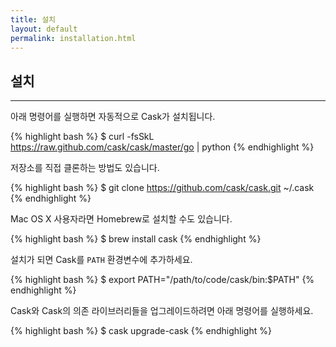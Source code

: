 ```yaml
---
title: 설치
layout: default
permalink: installation.html
---
```


## 설치

---

아래 명령어를 실행하면 자동적으로 Cask가 설치됩니다.

{% highlight bash %}
$ curl -fsSkL https://raw.github.com/cask/cask/master/go | python
{% endhighlight %}

저장소를 직접 클론하는 방법도 있습니다.

{% highlight bash %}
$ git clone https://github.com/cask/cask.git ~/.cask
{% endhighlight %}

Mac OS X 사용자라면 Homebrew로 설치할 수도 있습니다.

{% highlight bash %}
$ brew install cask
{% endhighlight %}

설치가 되면 Cask를 `PATH` 환경변수에 추가하세요.

{% highlight bash %}
$ export PATH="/path/to/code/cask/bin:$PATH"
{% endhighlight %}

Cask와 Cask의 의존 라이브러리들을 업그레이드하려면 아래 명령어를 실행하세요.

{% highlight bash %}
$ cask upgrade-cask
{% endhighlight %}
